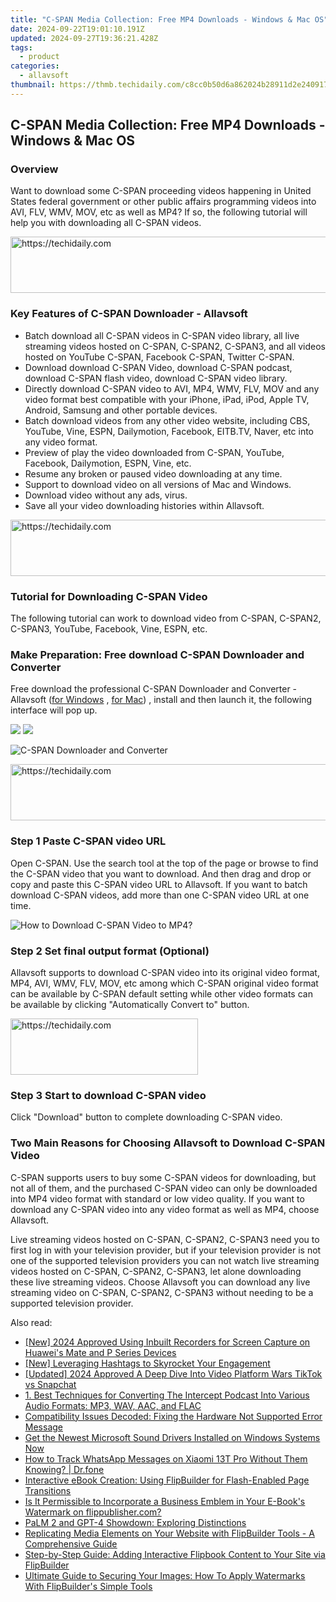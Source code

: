 ```yaml
---
title: "C-SPAN Media Collection: Free MP4 Downloads - Windows & Mac OS"
date: 2024-09-22T19:01:10.191Z
updated: 2024-09-27T19:36:21.428Z
tags:
  - product
categories:
  - allavsoft
thumbnail: https://thmb.techidaily.com/c8cc0b50d6a862024b28911d2e2409173d05c3a9fcb60009ede2fce73e839885.jpg
---
```


## C-SPAN Media Collection: Free MP4 Downloads - Windows & Mac OS

### Overview

Want to download some C-SPAN proceeding videos happening in United States federal government or other public affairs programming videos into AVI, FLV, WMV, MOV, etc as well as MP4? If so, the following tutorial will help you with downloading all C-SPAN videos.

<!-- affiliate ads begin -->
<a href="https://appsumo.8odi.net/c/5597632/2037334/7443" target="_top" id="2037334">
  <img src="//a.impactradius-go.com/display-ad/7443-2037334" border="0" alt="https://techidaily.com" width="728" height="90"/>
</a>
<img height="0" width="0" src="https://appsumo.8odi.net/i/5597632/2037334/7443" style="position:absolute;visibility:hidden;" border="0" />
<!-- affiliate ads end -->

### Key Features of C-SPAN Downloader - Allavsoft

* Batch download all C-SPAN videos in C-SPAN video library, all live streaming videos hosted on C-SPAN, C-SPAN2, C-SPAN3, and all videos hosted on YouTube C-SPAN, Facebook C-SPAN, Twitter C-SPAN.
* Download download C-SPAN Video, download C-SPAN podcast, download C-SPAN flash video, download C-SPAN video library.
* Directly download C-SPAN video to AVI, MP4, WMV, FLV, MOV and any video format best compatible with your iPhone, iPad, iPod, Apple TV, Android, Samsung and other portable devices.
* Batch download videos from any other video website, including CBS, YouTube, Vine, ESPN, Dailymotion, Facebook, EITB.TV, Naver, etc into any video format.
* Preview of play the video downloaded from C-SPAN, YouTube, Facebook, Dailymotion, ESPN, Vine, etc.
* Resume any broken or paused video downloading at any time.
* Support to download video on all versions of Mac and Windows.
* Download video without any ads, virus.
* Save all your video downloading histories within Allavsoft.

<!-- affiliate ads begin -->
<a href="https://smilemakers.pxf.io/c/5597632/2123899/26106" target="_top" id="2123899">
  <img src="//a.impactradius-go.com/display-ad/26106-2123899" border="0" alt="https://techidaily.com" width="728" height="90"/>
</a>
<img height="0" width="0" src="https://smilemakers.pxf.io/i/5597632/2123899/26106" style="position:absolute;visibility:hidden;" border="0" />
<!-- affiliate ads end -->

### Tutorial for Downloading C-SPAN Video

The following tutorial can work to download video from C-SPAN, C-SPAN2, C-SPAN3, YouTube, Facebook, Vine, ESPN, etc.

### Make Preparation: Free download C-SPAN Downloader and Converter

Free download the professional C-SPAN Downloader and Converter - Allavsoft ([for Windows](https://tools.techidaily.com/allavsoft/products/) , [for Mac](https://tools.techidaily.com/allavsoft/products/)) , install and then launch it, the following interface will pop up.

[![](https://www.allavsoft.com/how-to/../images/how-to/free-download-win.jpg)](https://tools.techidaily.com/allavsoft/products/) [![](https://www.allavsoft.com/how-to/../images/how-to/free-download-mac.jpg)](https://tools.techidaily.com/allavsoft/products/)

![C-SPAN Downloader and Converter](https://www.allavsoft.com/how-to/../images/allavsoft/screen-shot-600.jpg)

<!-- affiliate ads begin -->
<a href="https://aligracehair.sjv.io/c/5597632/2080347/19272" target="_top" id="2080347">
  <img src="//a.impactradius-go.com/display-ad/19272-2080347" border="0" alt="https://techidaily.com" width="728" height="90"/>
</a>
<img height="0" width="0" src="https://aligracehair.sjv.io/i/5597632/2080347/19272" style="position:absolute;visibility:hidden;" border="0" />
<!-- affiliate ads end -->

### Step 1 Paste C-SPAN video URL

Open C-SPAN. Use the search tool at the top of the page or browse to find the C-SPAN video that you want to download. And then drag and drop or copy and paste this C-SPAN video URL to Allavsoft. If you want to batch download C-SPAN videos, add more than one C-SPAN video URL at one time.

![How to Download C-SPAN Video to MP4?](https://www.allavsoft.com/how-to/../images/how-to/download-rtmp-video/download-rtmp-video.jpg)

### Step 2 Set final output format (Optional)

Allavsoft supports to download C-SPAN video into its original video format, MP4, AVI, WMV, FLV, MOV, etc among which C-SPAN original video format can be available by C-SPAN default setting while other video formats can be available by clicking "Automatically Convert to" button.

<!-- affiliate ads begin -->
<a href="https://aligracehair.sjv.io/c/5597632/1885999/19272" target="_top" id="1885999">
  <img src="//a.impactradius-go.com/display-ad/19272-1885999" border="0" alt="https://techidaily.com" width="300" height="90"/>
</a>
<img height="0" width="0" src="https://aligracehair.sjv.io/i/5597632/1885999/19272" style="position:absolute;visibility:hidden;" border="0" />
<!-- affiliate ads end -->

### Step 3 Start to download C-SPAN video

Click "Download" button to complete downloading C-SPAN video.

### Two Main Reasons for Choosing Allavsoft to Download C-SPAN Video

C-SPAN supports users to buy some C-SPAN videos for downloading, but not all of them, and the purchased C-SPAN video can only be downloaded into MP4 video format with standard or low video quality. If you want to download any C-SPAN video into any video format as well as MP4, choose Allavsoft.

Live streaming videos hosted on C-SPAN, C-SPAN2, C-SPAN3 need you to first log in with your television provider, but if your television provider is not one of the supported television providers you can not watch live streaming videos hosted on C-SPAN, C-SPAN2, C-SPAN3, let alone downloading these live streaming videos. Choose Allavsoft you can download any live streaming video on C-SPAN, C-SPAN2, C-SPAN3 without needing to be a supported television provider.

<ins class="adsbygoogle"
     style="display:block"
     data-ad-format="autorelaxed"
     data-ad-client="ca-pub-7571918770474297"
     data-ad-slot="1223367746"></ins>

<ins class="adsbygoogle"
     style="display:block"
     data-ad-client="ca-pub-7571918770474297"
     data-ad-slot="8358498916"
     data-ad-format="auto"
     data-full-width-responsive="true"></ins>

<span class="atpl-alsoreadstyle">Also read:</span>
<div><ul>
<li><a href="https://visual-screen-recording.techidaily.com/new-2024-approved-using-inbuilt-recorders-for-screen-capture-on-huaweis-mate-and-p-series-devices/"><u>[New] 2024 Approved Using Inbuilt Recorders for Screen Capture on Huawei's Mate and P Series Devices</u></a></li>
<li><a href="https://instagram-video-recordings.techidaily.com/new-leveraging-hashtags-to-skyrocket-your-engagement/"><u>[New] Leveraging Hashtags to Skyrocket Your Engagement</u></a></li>
<li><a href="https://snapchat-videos.techidaily.com/updated-2024-approved-a-deep-dive-into-video-platform-wars-tiktok-vs-snapchat/"><u>[Updated] 2024 Approved A Deep Dive Into Video Platform Wars TikTok vs Snapchat</u></a></li>
<li><a href="https://discover-forum.techidaily.com/1-best-techniques-for-converting-the-intercept-podcast-into-various-audio-formats-mp3-wav-aac-and-flac/"><u>1. Best Techniques for Converting The Intercept Podcast Into Various Audio Formats: MP3, WAV, AAC, and FLAC</u></a></li>
<li><a href="https://smart-video-creator.techidaily.com/compatibility-issues-decoded-fixing-the-hardware-not-supported-error-message/"><u>Compatibility Issues Decoded: Fixing the Hardware Not Supported Error Message</u></a></li>
<li><a href="https://driver-download.techidaily.com/1722977810105-get-the-newest-microsoft-sound-drivers-installed-on-windows-systems-now/"><u>Get the Newest Microsoft Sound Drivers Installed on Windows Systems Now</u></a></li>
<li><a href="https://android-location-track.techidaily.com/how-to-track-whatsapp-messages-on-xiaomi-13t-pro-without-them-knowing-drfone-by-drfone-virtual-android/"><u>How to Track WhatsApp Messages on Xiaomi 13T Pro Without Them Knowing? | Dr.fone</u></a></li>
<li><a href="https://discover-forum.techidaily.com/interactive-ebook-creation-using-flipbuilder-for-flash-enabled-page-transitions/"><u>Interactive eBook Creation: Using FlipBuilder for Flash-Enabled Page Transitions</u></a></li>
<li><a href="https://discover-forum.techidaily.com/is-it-permissible-to-incorporate-a-business-emblem-in-your-e-books-watermark-on-flippublishercom/"><u>Is It Permissible to Incorporate a Business Emblem in Your E-Book's Watermark on flippublisher.com?</u></a></li>
<li><a href="https://tech-savvy.techidaily.com/palm-2-and-gpt-4-showdown-exploring-distinctions/"><u>PaLM 2 and GPT-4 Showdown: Exploring Distinctions</u></a></li>
<li><a href="https://discover-forum.techidaily.com/replicating-media-elements-on-your-website-with-flipbuilder-tools-a-comprehensive-guide/"><u>Replicating Media Elements on Your Website with FlipBuilder Tools - A Comprehensive Guide</u></a></li>
<li><a href="https://discover-forum.techidaily.com/step-by-step-guide-adding-interactive-flipbook-content-to-your-site-via-flipbuilder/"><u>Step-by-Step Guide: Adding Interactive Flipbook Content to Your Site via FlipBuilder</u></a></li>
<li><a href="https://discover-forum.techidaily.com/ultimate-guide-to-securing-your-images-how-to-apply-watermarks-with-flipbuilders-simple-tools/"><u>Ultimate Guide to Securing Your Images: How To Apply Watermarks With FlipBuilder's Simple Tools</u></a></li>
</ul></div>

